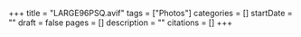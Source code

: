 +++
title = "LARGE96PSQ.avif"
tags = ["Photos"]
categories = []
startDate = ""
draft = false
pages = []
description = ""
citations = []
+++
